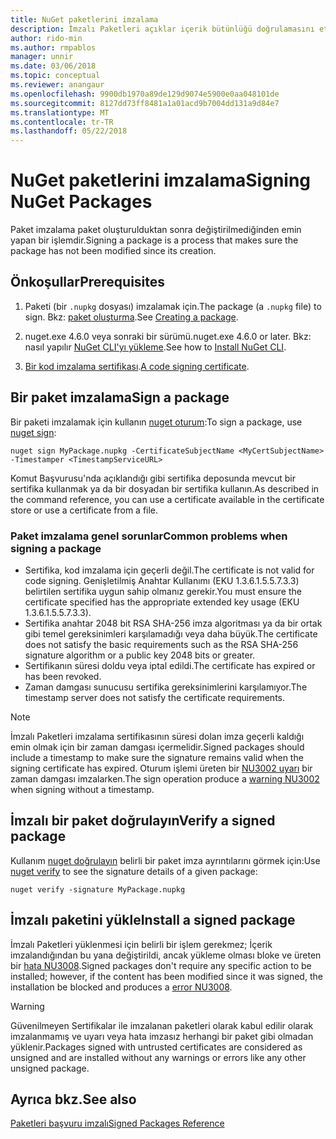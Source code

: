 ```yaml
---
title: NuGet paketlerini imzalama
description: İmzalı Paketleri açıklar içerik bütünlüğü doğrulamasını etkinleştirmek için kullanılabilir.
author: rido-min
ms.author: rmpablos
manager: unnir
ms.date: 03/06/2018
ms.topic: conceptual
ms.reviewer: anangaur
ms.openlocfilehash: 9900db1970a89de129d9074e5900e0aa048101de
ms.sourcegitcommit: 8127dd73ff8481a1a01acd9b7004dd131a9d84e7
ms.translationtype: MT
ms.contentlocale: tr-TR
ms.lasthandoff: 05/22/2018
---
```

# <a name="signing-nuget-packages"></a><span data-ttu-id="e7251-103">NuGet paketlerini imzalama</span><span class="sxs-lookup"><span data-stu-id="e7251-103">Signing NuGet Packages</span></span>

<span data-ttu-id="e7251-104">Paket imzalama paket oluşturulduktan sonra değiştirilmediğinden emin yapan bir işlemdir.</span><span class="sxs-lookup"><span data-stu-id="e7251-104">Signing a package is a process that makes sure the package has not been modified since its creation.</span></span>

## <a name="prerequisites"></a><span data-ttu-id="e7251-105">Önkoşullar</span><span class="sxs-lookup"><span data-stu-id="e7251-105">Prerequisites</span></span>

1. <span data-ttu-id="e7251-106">Paketi (bir `.nupkg` dosyası) imzalamak için.</span><span class="sxs-lookup"><span data-stu-id="e7251-106">The package (a `.nupkg` file) to sign.</span></span> <span data-ttu-id="e7251-107">Bkz: [paket oluşturma](creating-a-package.md).</span><span class="sxs-lookup"><span data-stu-id="e7251-107">See [Creating a package](creating-a-package.md).</span></span>

1. <span data-ttu-id="e7251-108">nuget.exe 4.6.0 veya sonraki bir sürümü.</span><span class="sxs-lookup"><span data-stu-id="e7251-108">nuget.exe 4.6.0 or later.</span></span> <span data-ttu-id="e7251-109">Bkz: nasıl yapılır [NuGet CLI'yı yükleme](../install-nuget-client-tools.md#nugetexe-cli).</span><span class="sxs-lookup"><span data-stu-id="e7251-109">See how to [Install NuGet CLI](../install-nuget-client-tools.md#nugetexe-cli).</span></span>

1. <span data-ttu-id="e7251-110">[Bir kod imzalama sertifikası](../reference/signed-packages-reference.md#get-a-code-signing-certificate).</span><span class="sxs-lookup"><span data-stu-id="e7251-110">[A code signing certificate](../reference/signed-packages-reference.md#get-a-code-signing-certificate).</span></span>

## <a name="sign-a-package"></a><span data-ttu-id="e7251-111">Bir paket imzalama</span><span class="sxs-lookup"><span data-stu-id="e7251-111">Sign a package</span></span>

<span data-ttu-id="e7251-112">Bir paketi imzalamak için kullanın [nuget oturum](../tools/cli-ref-sign.md):</span><span class="sxs-lookup"><span data-stu-id="e7251-112">To sign a package, use [nuget sign](../tools/cli-ref-sign.md):</span></span>

```cli
nuget sign MyPackage.nupkg -CertificateSubjectName <MyCertSubjectName> -Timestamper <TimestampServiceURL>
```

<span data-ttu-id="e7251-113">Komut Başvurusu'nda açıklandığı gibi sertifika deposunda mevcut bir sertifika kullanmak ya da bir dosyadan bir sertifika kullanın.</span><span class="sxs-lookup"><span data-stu-id="e7251-113">As described in the command reference, you can use a certificate available in the certificate store or use a certificate from a file.</span></span>

### <a name="common-problems-when-signing-a-package"></a><span data-ttu-id="e7251-114">Paket imzalama genel sorunlar</span><span class="sxs-lookup"><span data-stu-id="e7251-114">Common problems when signing a package</span></span>

- <span data-ttu-id="e7251-115">Sertifika, kod imzalama için geçerli değil.</span><span class="sxs-lookup"><span data-stu-id="e7251-115">The certificate is not valid for code signing.</span></span> <span data-ttu-id="e7251-116">Genişletilmiş Anahtar Kullanımı (EKU 1.3.6.1.5.5.7.3.3) belirtilen sertifika uygun sahip olmanız gerekir.</span><span class="sxs-lookup"><span data-stu-id="e7251-116">You must ensure the certificate specified has the appropriate extended key usage (EKU 1.3.6.1.5.5.7.3.3).</span></span>
- <span data-ttu-id="e7251-117">Sertifika anahtar 2048 bit RSA SHA-256 imza algoritması ya da bir ortak gibi temel gereksinimleri karşılamadığı veya daha büyük.</span><span class="sxs-lookup"><span data-stu-id="e7251-117">The certificate does not satisfy the basic requirements such as the RSA SHA-256 signature algorithm or a public key 2048 bits or greater.</span></span>
- <span data-ttu-id="e7251-118">Sertifikanın süresi doldu veya iptal edildi.</span><span class="sxs-lookup"><span data-stu-id="e7251-118">The certificate has expired or has been revoked.</span></span>
- <span data-ttu-id="e7251-119">Zaman damgası sunucusu sertifika gereksinimlerini karşılamıyor.</span><span class="sxs-lookup"><span data-stu-id="e7251-119">The timestamp server does not satisfy the certificate requirements.</span></span>

> [!Note]
> <span data-ttu-id="e7251-120">İmzalı Paketleri imzalama sertifikasının süresi dolan imza geçerli kaldığı emin olmak için bir zaman damgası içermelidir.</span><span class="sxs-lookup"><span data-stu-id="e7251-120">Signed packages should include a timestamp to make sure the signature remains valid when the signing certificate has expired.</span></span> <span data-ttu-id="e7251-121">Oturum işlemi üreten bir [NU3002 uyarı](../reference/Errors-and-Warnings.md#nu3002) bir zaman damgası imzalarken.</span><span class="sxs-lookup"><span data-stu-id="e7251-121">The sign operation produce a [warning NU3002](../reference/Errors-and-Warnings.md#nu3002) when signing without a timestamp.</span></span>

## <a name="verify-a-signed-package"></a><span data-ttu-id="e7251-122">İmzalı bir paket doğrulayın</span><span class="sxs-lookup"><span data-stu-id="e7251-122">Verify a signed package</span></span>

<span data-ttu-id="e7251-123">Kullanım [nuget doğrulayın](../tools/cli-ref-verify.md) belirli bir paket imza ayrıntılarını görmek için:</span><span class="sxs-lookup"><span data-stu-id="e7251-123">Use [nuget verify](../tools/cli-ref-verify.md) to see the signature details of a given package:</span></span>

```cli
nuget verify -signature MyPackage.nupkg
```

## <a name="install-a-signed-package"></a><span data-ttu-id="e7251-124">İmzalı paketini yükle</span><span class="sxs-lookup"><span data-stu-id="e7251-124">Install a signed package</span></span>

<span data-ttu-id="e7251-125">İmzalı Paketleri yüklenmesi için belirli bir işlem gerekmez; İçerik imzalandığından bu yana değiştirildi, ancak yükleme olması bloke ve üreten bir [hata NU3008](../reference/Errors-and-Warnings.md#nu3008).</span><span class="sxs-lookup"><span data-stu-id="e7251-125">Signed packages don't require any specific action to be installed; however, if the content has been modified since it was signed, the installation be blocked and produces a [error NU3008](../reference/Errors-and-Warnings.md#nu3008).</span></span>

> [!Warning]
> <span data-ttu-id="e7251-126">Güvenilmeyen Sertifikalar ile imzalanan paketleri olarak kabul edilir olarak imzalanmamış ve uyarı veya hata imzasız herhangi bir paket gibi olmadan yüklenir.</span><span class="sxs-lookup"><span data-stu-id="e7251-126">Packages signed with untrusted certificates are considered as unsigned and are installed without any warnings or errors like any other unsigned package.</span></span>

## <a name="see-also"></a><span data-ttu-id="e7251-127">Ayrıca bkz.</span><span class="sxs-lookup"><span data-stu-id="e7251-127">See also</span></span>

[<span data-ttu-id="e7251-128">Paketleri başvuru imzalı</span><span class="sxs-lookup"><span data-stu-id="e7251-128">Signed Packages Reference</span></span>](../reference/Signed-Packages-Reference.md)
